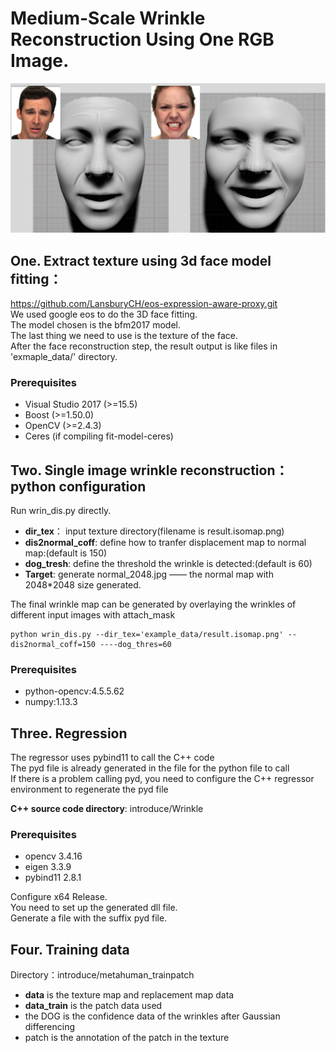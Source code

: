 # Medium-Scale Wrinkle Reconstruction Using One RGB Image.   
<p align="center"> 
<img src="/example_output/example.jpg">
</p>  
  
## One. Extract texture using 3d face model fitting：  
https://github.com/LansburyCH/eos-expression-aware-proxy.git  
We used google eos to do the 3D face fitting.  
The model chosen is the bfm2017 model.  
The last thing we need to use is the texture of the face.  
After the face reconstruction step, the result output is like files in 'exmaple_data/' directory.
### Prerequisites
+ Visual Studio 2017 (>=15.5)  
+ Boost (>=1.50.0)  
+ OpenCV (>=2.4.3)  
+ Ceres (if compiling fit-model-ceres)  

## Two. Single image wrinkle reconstruction：python configuration
Run wrin_dis.py directly.  
  
+ **dir_tex**： input texture directory(filename is result.isomap.png)  
+ **dis2normal_coff**:  define how to tranfer displacement map to normal map:(default is 150)  
+ **dog_tresh**:  define the threshold the wrinkle is detected:(default is 60)  
+ **Target**:  generate normal_2048.jpg —— the normal map with 2048*2048 size generated.  
  
The final wrinkle map can be generated by overlaying the wrinkles of different input images with attach_mask  
```
python wrin_dis.py --dir_tex='example_data/result.isomap.png' --dis2normal_coff=150 ----dog_thres=60
```
### Prerequisites    
+ python-opencv:4.5.5.62  
+ numpy:1.13.3  

## Three. Regression   
The regressor uses pybind11 to call the C++ code  
The pyd file is already generated in the file for the python file to call  
If there is a problem calling pyd, you need to configure the C++ regressor environment to regenerate the pyd file  
  
**C++ source code directory**: introduce/Wrinkle
### Prerequisites    
+ opencv 3.4.16  
+ eigen 3.3.9  
+ pybind11 2.8.1  

Configure x64 Release.  
You need to set up the generated dll file.  
Generate a file with the suffix pyd file.  

## Four. Training data  
Directory：introduce/metahuman_trainpatch  
+  **data** is the texture map and replacement map data  
+  **data_train** is the patch data used  
+  the DOG is the confidence data of the wrinkles after Gaussian differencing  
+  patch is the annotation of the patch in the texture  

